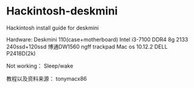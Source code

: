 # Hackintosh-deskmini
Hackintosh install guide for deskmini

Hardware:
Deskmini 110(case+motherboard)
Intel i3-7100
DDR4 8g 2133
240ssd+120ssd
博通DW1560 ngff
trackpad
Mac os 10.12.2
DELL P2418D(2k)

Not working：
Sleep/wake

教程以及资料来源：
tonymacx86
